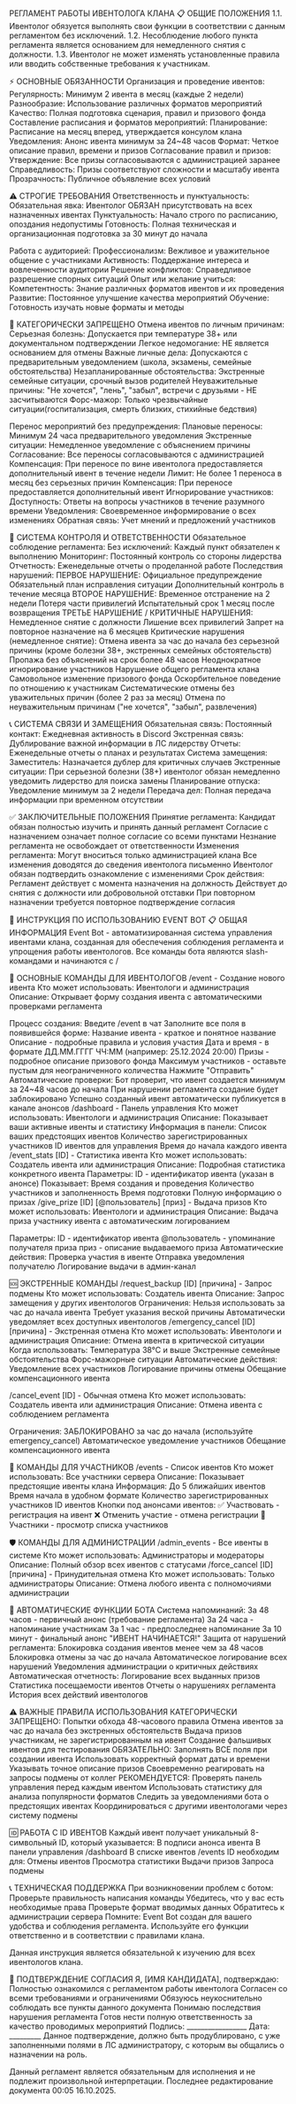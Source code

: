 РЕГЛАМЕНТ РАБОТЫ ИВЕНТОЛОГА КЛАНА
📋 ОБЩИЕ ПОЛОЖЕНИЯ
1.1. Ивентолог обязуется выполнять свои функции в соответствии с данным регламентом без исключений.
1.2. Несоблюдение любого пункта регламента является основанием для немедленного снятия с должности.
1.3. Ивентолог не может изменять установленные правила или вводить собственные требования к участникам.

⚡ ОСНОВНЫЕ ОБЯЗАННОСТИ
Организация и проведение ивентов:
Регулярность: Минимум 2 ивента в месяц (каждые 2 недели)
Разнообразие: Использование различных форматов мероприятий
Качество: Полная подготовка сценария, правил и призового фонда
Составление расписания и форматов мероприятий:
Планирование: Расписание на месяц вперед, утверждается консулом клана
Уведомления: Анонс ивента минимум за 24~48 часов
Формат: Четкое описание правил, времени и призов
Согласование правил и призов:
Утверждение: Все призы согласовываются с администрацией заранее
Справедливость: Призы соответствуют сложности и масштабу ивента
Прозрачность: Публичное объявление всех условий

⚠️ СТРОГИЕ ТРЕБОВАНИЯ
Ответственность и пунктуальность:
Обязательная явка: Ивентолог ОБЯЗАН присутствовать на всех назначенных ивентах
Пунктуальность: Начало строго по расписанию, опоздания недопустимы
Готовность: Полная техническая и организационная подготовка за 30 минут до начала

Работа с аудиторией:
Профессионализм: Вежливое и уважительное общение с участниками
Активность: Поддержание интереса и вовлеченности аудитории
Решение конфликтов: Справедливое разрешение спорных ситуаций
Опыт или желание учиться:
Компетентность: Знание различных форматов ивентов и их проведения
Развитие: Постоянное улучшение качества мероприятий
Обучение: Готовность изучать новые форматы и методы

🚫 КАТЕГОРИЧЕСКИ ЗАПРЕЩЕНО
Отмена ивентов по личным причинам:
Серьезная болезнь: Допускается при температуре 38+ или документальном подтверждении
Легкое недомогание: НЕ является основанием для отмены
Важные личные дела: Допускаются с предварительным уведомлением (школа, экзамены, семейные обстоятельства)
Незапланированные обстоятельства: Экстренные семейные ситуации, срочный вызов родителей
Неуважительные причины: "Не хочется", "лень", "забыл", встречи с друзьями - НЕ засчитываются
Форс-мажор: Только чрезвычайные ситуации(госпитализация, смерть близких, стихийные бедствия)

Перенос мероприятий без предупреждения:
Плановые переносы: Минимум 24 часа предварительного уведомления
Экстренные ситуации: Немедленное уведомление с объяснением причины
Согласование: Все переносы согласовываются с администрацией
Компенсация: При переносе по вине ивентолога предоставляется дополнительный ивент в течение недели
Лимит: Не более 1 переноса в месяц без серьезных причин
Компенсация: При переносе предоставляется дополнительный ивент
Игнорирование участников:
Доступность: Ответы на вопросы участников в течение разумного времени
Уведомления: Своевременное информирование о всех изменениях
Обратная связь: Учет мнений и предложений участников

🎯 СИСТЕМА КОНТРОЛЯ И ОТВЕТСТВЕННОСТИ
Обязательное соблюдение регламента:
Без исключений: Каждый пункт обязателен к выполнению
Мониторинг: Постоянный контроль со стороны лидерства
Отчетность: Еженедельные отчеты о проделанной работе
Последствия нарушений:
ПЕРВОЕ НАРУШЕНИЕ:
Официальное предупреждение
Обязательный план исправления ситуации
Дополнительный контроль в течение месяца
ВТОРОЕ НАРУШЕНИЕ:
Временное отстранение на 2 недели
Потеря части привилегий
Испытательный срок 1 месяц после возвращения
ТРЕТЬЕ НАРУШЕНИЕ / КРИТИЧНЫЕ НАРУШЕНИЯ:
Немедленное снятие с должности
Лишение всех привилегий
Запрет на повторное назначение на 6 месяцев
Критические нарушения (немедленное снятие):
Отмена ивента за час до начала без серьезной причины (кроме болезни 38+, экстренных семейных обстоятельств)
Пропажа без объяснений на срок более 48 часов
Неоднократное игнорирование участников
Нарушение общего регламента клана
Самовольное изменение призового фонда
Оскорбительное поведение по отношению к участникам
Систематические отмены без уважительных причин (более 2 раз за месяц)
Отмена по неуважительным причинам ("не хочется", "забыл", развлечения)

📞 СИСТЕМА СВЯЗИ И ЗАМЕЩЕНИЯ
Обязательная связь:
Постоянный контакт: Ежедневная активность в Discord
Экстренная связь: Дублирование важной информации в ЛС лидерству
Отчеты: Еженедельные отчеты о планах и результатах
Система замещения:
Заместитель: Назначается дублер для критичных случаев
Экстренные ситуации: При серьезной болезни (38+) ивентолог обязан немедленно уведомить лидерство для поиска замены
Планирование отпуска: Уведомление минимум за 2 недели
Передача дел: Полная передача информации при временном отсутствии


✅ ЗАКЛЮЧИТЕЛЬНЫЕ ПОЛОЖЕНИЯ
Принятие регламента:
Кандидат обязан полностью изучить и принять данный регламент
Согласие с назначением означает полное согласие со всеми пунктами
Незнание регламента не освобождает от ответственности
Изменения регламента:
Могут вноситься только администрацией клана
Все изменения доводятся до сведения ивентолога письменно
Ивентолог обязан подтвердить ознакомление с изменениями
Срок действия:
Регламент действует с момента назначения на должность
Действует до снятия с должности или добровольной отставки
При повторном назначении требуется повторное подтверждение согласия


🤖 ИНСТРУКЦИЯ ПО ИСПОЛЬЗОВАНИЮ EVENT BOT
📋 ОБЩАЯ ИНФОРМАЦИЯ
Event Bot - автоматизированная система управления ивентами клана, созданная для обеспечения соблюдения регламента и упрощения работы ивентологов.
Все команды бота являются slash-командами и начинаются с /

🎪 ОСНОВНЫЕ КОМАНДЫ ДЛЯ ИВЕНТОЛОГОВ
/event - Создание нового ивента
Кто может использовать: Ивентологи и администрация 
Описание: Открывает форму создания ивента с автоматическими проверками регламента

Процесс создания:
Введите /event в чат
Заполните все поля в появившейся форме:
Название ивента - краткое и понятное название
Описание - подробные правила и условия участия
Дата и время - в формате ДД.ММ.ГГГГ ЧЧ:ММ (например: 25.12.2024 20:00)
Призы - подробное описание призового фонда
Максимум участников - оставьте пустым для неограниченного количества
Нажмите "Отправить"
Автоматические проверки:
Бот проверит, что ивент создается минимум за 24~48 часов до начала
При нарушении регламента создание будет заблокировано
Успешно созданный ивент автоматически публикуется в канале анонсов
/dashboard - Панель управления
Кто может использовать: Ивентологи и администрация 
Описание: Показывает ваши активные ивенты и статистику
Информация в панели:
Список ваших предстоящих ивентов
Количество зарегистрированных участников
ID ивентов для управления
Время до начала каждого ивента
/event_stats [ID] - Статистика ивента
Кто может использовать: Создатель ивента или администрация 
Описание: Подробная статистика конкретного ивента
Параметры:
ID - идентификатор ивента (указан в анонсе)
Показывает:
Время создания и проведения
Количество участников и заполненность
Время подготовки
Полную информацию о призах
/give_prize [ID] [@пользователь] [приз] - Выдача призов
Кто может использовать: Ивентологи и администрация 
Описание: Выдача приза участнику ивента с автоматическим логированием


Параметры:
ID - идентификатор ивента
@пользователь - упоминание получателя приза
приз - описание выдаваемого приза
Автоматические действия:
Проверка участия в ивенте
Отправка уведомления получателю
Логирование выдачи в админ-канал

🆘 ЭКСТРЕННЫЕ КОМАНДЫ
/request_backup [ID] [причина] - Запрос подмены
Кто может использовать: Создатель ивента 
Описание: Запрос замещения у других ивентологов
Ограничения:
Нельзя использовать за час до начала ивента
Требует указания веской причины
Автоматически уведомляет всех доступных ивентологов
/emergency_cancel [ID] [причина] - Экстренная отмена
Кто может использовать: Ивентологи и администрация 
Описание: Отмена ивента в критической ситуации
Когда использовать:
Температура 38°C и выше
Экстренные семейные обстоятельства
Форс-мажорные ситуации
Автоматические действия:
Уведомление всех участников
Логирование причины отмены
Обещание компенсационного ивента

/cancel_event [ID] - Обычная отмена
Кто может использовать: Создатель ивента или администрация 
Описание: Отмена ивента с соблюдением регламента

Ограничения:
ЗАБЛОКИРОВАНО за час до начала (используйте emergency_cancel)
Автоматическое уведомление участников
Обещание компенсационного ивента


👥 КОМАНДЫ ДЛЯ УЧАСТНИКОВ
/events - Список ивентов
Кто может использовать: Все участники сервера 
Описание: Показывает предстоящие ивенты клана
Информация:
До 5 ближайших ивентов
Время начала в удобном формате
Количество зарегистрированных участников
ID ивентов
Кнопки под анонсами ивентов:
✅ Участвовать - регистрация на ивент
❌ Отменить участие - отмена регистрации
👥 Участники - просмотр списка участников

🛡️ КОМАНДЫ ДЛЯ АДМИНИСТРАЦИИ
/admin_events - Все ивенты в системе
Кто может использовать: Администраторы и модераторы 
Описание: Полный обзор всех ивентов с статусами
/force_cancel [ID] [причина] - Принудительная отмена
Кто может использовать: Только администраторы 
Описание: Отмена любого ивента с полномочиями администрации

🔄 АВТОМАТИЧЕСКИЕ ФУНКЦИИ БОТА
Система напоминаний:
За 48 часов - первичный анонс (требование регламента)
За 24 часа - напоминание участникам
За 1 час - предпоследнее напоминание
За 10 минут - финальный анонс "ИВЕНТ НАЧИНАЕТСЯ!"
Защита от нарушений регламента:
Блокировка создания ивентов менее чем за 48 часов
Блокировка отмены за час до начала
Автоматическое логирование всех нарушений
Уведомления администрации о критичных действиях
Автоматическая отчетность:
Логирование всех выданных призов
Статистика посещаемости ивентов
Отчеты о нарушениях регламента
История всех действий ивентологов

⚠️ ВАЖНЫЕ ПРАВИЛА ИСПОЛЬЗОВАНИЯ
КАТЕГОРИЧЕСКИ ЗАПРЕЩЕНО:
Попытки обхода 48-часового правила
Отмена ивентов за час до начала без экстренных обстоятельств
Выдача призов участникам, не зарегистрированным на ивент
Создание фальшивых ивентов для тестирования
ОБЯЗАТЕЛЬНО:
Заполнять ВСЕ поля при создании ивента
Использовать корректный формат даты и времени
Указывать точное описание призов
Своевременно реагировать на запросы подмены от коллег
РЕКОМЕНДУЕТСЯ:
Проверять панель управления перед каждым ивентом
Использовать статистику для анализа популярности форматов
Следить за уведомлениями бота о предстоящих ивентах
Координироваться с другими ивентологами через систему подмены


🆔 РАБОТА С ID ИВЕНТОВ
Каждый ивент получает уникальный 8-символьный ID, который указывается:
В подписи анонса ивента
В панели управления /dashboard
В списке ивентов /events
ID необходим для:
Отмены ивентов
Просмотра статистики
Выдачи призов
Запроса подмены


📞 ТЕХНИЧЕСКАЯ ПОДДЕРЖКА
При возникновении проблем с ботом:
Проверьте правильность написания команды
Убедитесь, что у вас есть необходимые права
Проверьте формат вводимых данных
Обратитесь к администрации сервера
Помните: Event Bot создан для вашего удобства и соблюдения регламента. Используйте его функции ответственно и в соответствии с правилами клана.

Данная инструкция является обязательной к изучению для всех ивентологов клана.



📝 ПОДТВЕРЖДЕНИЕ СОГЛАСИЯ
Я, [ИМЯ КАНДИДАТА], подтверждаю:
Полностью ознакомился с регламентом работы ивентолога
Согласен со всеми требованиями и ограничениями
Обязуюсь неукоснительно соблюдать все пункты данного документа
Понимаю последствия нарушения регламента
Готов нести полную ответственность за качество проводимых мероприятий
Подпись: _________________ Дата: _________
Данное подтверждение, должно быть продублировано, с уже заполненными полями в ЛС администратору, с которым вы общались о назначении на роль.

Данный регламент является обязательным для исполнения и не подлежит произвольной интерпретации.
Последнее редактирование документа 00:05 16.10.2025.
